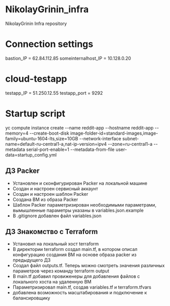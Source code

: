 # NikolayGrinin_infra
NikolayGrinin Infra repository

# Connection settings
bastion_IP = 62.84.112.85
someinternalhost_IP = 10.128.0.20

# cloud-testapp
testapp_IP = 51.250.12.55
testapp_port = 9292

# Startup script
yc compute instance create --name reddit-app --hostname reddit-app --memory=4 --create-boot-disk image-folder-id=standard-images,image-family=ubuntu-1604-lts,size=10GB  --network-interface subnet-name=default-ru-central1-a,nat-ip-version=ipv4 --zone=ru-central1-a --metadata serial-port-enable=1 --metadata-from-file user-data=startup_config.yml

## ДЗ Packer
- Установлен и сконфигурирован Packer на локальной машине
- Создан и настроен сервисный аккаунт
- Создан и настроен шаблон Packer
- Создана ВМ из образа Packer
- Шаблон Packer параметризирован необходимыми параметрами, вымышленные параметры указаны в variables.json.example
- В .gitignore добавлен файл variables.json


## ДЗ Знакомство с Terraform

- Установил на локальный хост terraform 
- В директории terraform создал main.tf, в котором описал конфигурацию создания ВМ на основе образа packer из  предыдущего ДЗ
- Создал файл outputs.tf. Теперь можно смотреть значения различных параметров через команду terraform output
- В main.tf добавил провиженеры для добавления файлов с локального хоста на удаленную ВМ
- Параметризировал main.tf, создав variables.tf и terraform.tfvars
- добавлена возможность масштабирования и подключение к балансировщику
